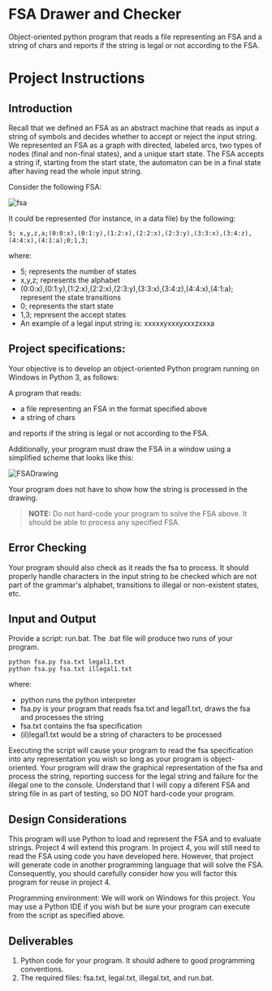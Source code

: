# FSA Drawer and Checker
Object-oriented python program that reads  a file representing an FSA and a string of chars and reports if the string is legal or not according to the FSA.

# Project Instructions

## Introduction

Recall that we defined an FSA as an abstract machine that reads as input a string of symbols and decides whether to accept or reject the input string. We represented an FSA as a graph with directed, labeled arcs, two types of nodes (final and non-final states), and a unique start state. The FSA accepts a string if, starting from the start state, the automaton can be in a final state after having read the whole input string.

Consider the following FSA:

![fsa](https://user-images.githubusercontent.com/77580692/157102404-59133417-7b83-446d-bdcb-579a4eb86939.jpg)

It could be represented (for instance, in a data file) by the following:

```
5; x,y,z,a;(0:0:x),(0:1:y),(1:2:x),(2:2:x),(2:3:y),(3:3:x),(3:4:z),(4:4:x),(4:1:a);0;1,3;
```

where:

- 5; represents the number of states
- x,y,z; represents the alphabet
- (0:0:x),(0:1:y),(1:2:x),(2:2:x),(2:3:y),(3:3:x),(3:4:z),(4:4:x),(4:1:a); represent the state transitions
- 0; represents the start state
- 1,3; represent the accept states
- An example of a legal input string is: xxxxxyxxxyxxxzxxxa 

## Project specifications:

Your objective is to develop an object-oriented Python program running on Windows in Python 3, as follows:

A program that reads:

- a file representing an FSA in the format specified above
- a string of chars

and reports if the string is legal or not according to the FSA.

Additionally, your program must draw the FSA in a window using a simplified scheme that looks like this:

![FSADrawing](https://user-images.githubusercontent.com/77580692/157103185-e44f9251-a6e3-4115-a8ab-5af958bac592.png)

Your program does not have to show how the string is processed in the drawing.

> **NOTE:** Do not hard-code your program to solve the FSA above. It should be able to process any specified FSA.

## Error Checking
Your program should also check as it reads the fsa to process. It should properly handle characters in the input string to be checked which are not part of the grammar's alphabet, transitions to illegal or non-existent states, etc.


## Input and Output

Provide a script: run.bat. The .bat file will produce two runs of your program.
```
python fsa.py fsa.txt legal1.txt
python fsa.py fsa.txt illegal1.txt
```

where:

- python runs the python interpreter
- fsa.py is your program that reads fsa.txt and legal1.txt, draws the fsa and processes the string
- fsa.txt contains the fsa specification
- (il)legal1.txt would be a string of characters to be processed

Executing the script will cause your program to read the fsa specification into any representation you wish so long as your program is object-oriented. Your program will draw the graphical representation of the fsa and process the string, reporting success for the legal string and failure for the illegal one to the console. Understand that I will copy a diferent FSA and string file in as part of testing, so DO NOT hard-code your program.

## Design Considerations

This program will use Python to load and represent the FSA and to evaluate strings. Project 4 will extend this program. In project 4, you will still need to read the FSA using code you have developed here. However, that project will generate code in another programming language that will solve the FSA. Consequently, you should carefully consider how you will factor this program for reuse in project 4. 

Programming environment: We will work on Windows for this project. You may use a Python IDE if you wish but be sure your program can execute from the script as specified above.

## Deliverables

1. Python code for your program. It should adhere to good programming conventions.
2. The required files: fsa.txt, legal.txt, illegal.txt, and run.bat.
